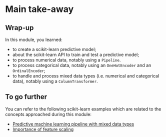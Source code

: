 # Main take-away

## Wrap-up

<!-- Quick wrap-up for the module -->

In this module, you learned:

- to create a scikit-learn predictive model;
- about the scikit-learn API to train and test a predictive model;
- to process numerical data, notably using a `Pipeline`.
- to process categorical data, notably using an `OneHotEncoder` and an
  `OrdinalEncoder`;
- to handle and process mixed data types (i.e. numerical and
  categorical data), notably using a `ColumnTransformer`.

## To go further

<!-- Some extra links of content to go further -->

You can refer to the following scikit-learn examples which are related to
the concepts approached during this module:

- [Predictive machine learning pipeline with mixed data types](https://scikit-learn.org/stable/auto_examples/compose/plot_column_transformer_mixed_types.html#sphx-glr-auto-examples-compose-plot-column-transformer-mixed-types-py)
- [Importance of feature scaling](https://scikit-learn.org/stable/auto_examples/preprocessing/plot_scaling_importance.html#sphx-glr-auto-examples-preprocessing-plot-scaling-importance-py)
